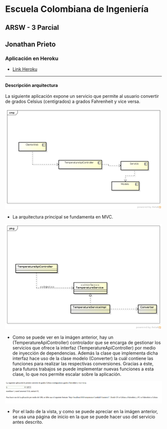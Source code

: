 # Escuela Colombiana de Ingeniería
## ARSW - 3 Parcial
## Jonathan Prieto
### Aplicación en Heroku
 - [Link Heroku](https://arsw03parcial.herokuapp.com/)
---
#### Descripción arquitectura
La siguiente aplicación expone un servicio que permite al usuario convertir de grados Celsius (centígrados) a grados Fahrenheit y vice versa.

![](img/Components.png)

- La arquitectura principal se fundamenta en MVC.

![](img/Clases.png)

- Como se puede ver en la imágen anterior, hay un (TemperatureApiController) controlador que se encarga de gestionar los servicios que ofrece la interfaz (TemperatureApiController) por medio de inyección de dependencias. Además la clase que implementa dicha interfaz hace uso de la clase modelo (Converter) la cuál contiene las funciones para realizar las respectivas conversiones. Gracias a éste, para futuros trabajos se puede implementar nuevas funciones a esta clase, lo que nos permite escalar sobre la aplicación.

![](img/index.png)
- Por el lado de la vista, y como se puede apreciar en la imágen anterior, se usa una página de inicio en la que se puede hacer uso del servicio antes descrito.


